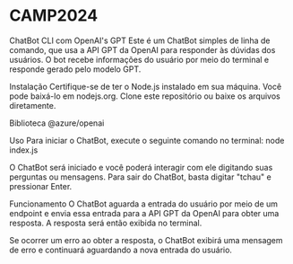 # CAMP2024
ChatBot CLI com OpenAI's GPT
Este é um ChatBot simples de linha de comando, que usa a API GPT da OpenAI para responder às dúvidas dos usuários. O bot recebe informações do usuário por meio do terminal e responde gerado pelo modelo GPT.

Instalação
Certifique-se de ter o Node.js instalado em sua máquina. Você pode baixá-lo em nodejs.org.
Clone este repositório ou baixe os arquivos diretamente.

Biblioteca
@azure/openai


Uso
Para iniciar o ChatBot, execute o seguinte comando no terminal: node index.js

O ChatBot será iniciado e você poderá interagir com ele digitando suas perguntas ou mensagens. Para sair do ChatBot, basta digitar "tchau" e pressionar Enter.

Funcionamento
O ChatBot aguarda a entrada do usuário por meio de um endpoint e envia essa entrada para a API GPT da OpenAI para obter uma resposta. A resposta será então exibida no terminal.

Se ocorrer um erro ao obter a resposta, o ChatBot exibirá uma mensagem de erro e continuará aguardando a nova entrada do usuário.
